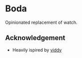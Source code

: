 # Boda

Opinionated replacement of watch.

## Acknowledgement

- Heavily ispired by [viddy](https://github.com/sachaos/viddy)
